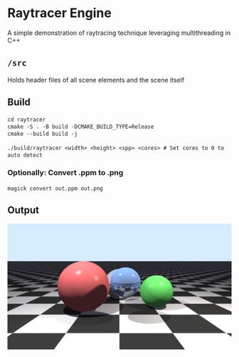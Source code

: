# Raytracer Engine
A simple demonstration of raytracing technique leveraging multithreading in C++

## `/src`
Holds header files of all scene elements and the scene itself

## Build
```
cd raytracer
cmake -S . -B build -DCMAKE_BUILD_TYPE=Release
cmake --build build -j

./build/raytracer <width> <height> <spp> <cores> # Set cores to 0 to auto detect
```

### Optionally: Convert .ppm to .png
```
magick convert out.ppm out.png
```

## Output
![out.ppm](out.png)
